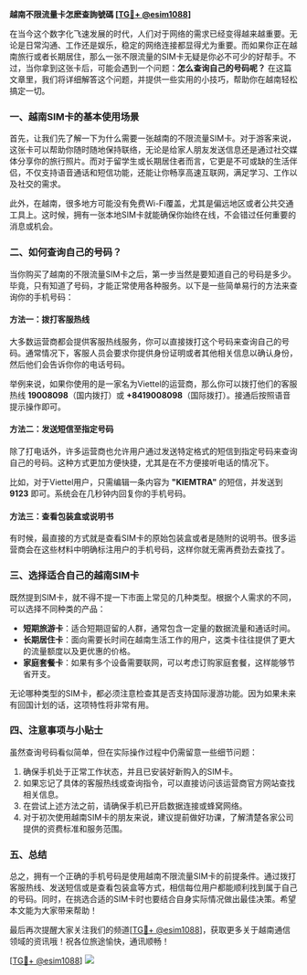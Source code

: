 **越南不限流量卡怎麽查詢號碼 [[TG💪+ @esim1088](https://t.me/s/esim1088)]**

在当今这个数字化飞速发展的时代，人们对于网络的需求已经变得越来越重要。无论是日常沟通、工作还是娱乐，稳定的网络连接都显得尤为重要。而如果你正在越南旅行或者长期居住，那么一张不限流量的SIM卡无疑是你必不可少的好帮手。不过，当你拿到这张卡后，可能会遇到一个问题：**怎么查询自己的号码呢？** 在这篇文章里，我们将详细解答这个问题，并提供一些实用的小技巧，帮助你在越南轻松搞定一切。

### 一、越南SIM卡的基本使用场景

首先，让我们先了解一下为什么需要一张越南的不限流量SIM卡。对于游客来说，这张卡可以帮助你随时随地保持联络，无论是给家人朋友发送信息还是通过社交媒体分享你的旅行照片。而对于留学生或长期居住者而言，它更是不可或缺的生活伴侣，不仅支持语音通话和短信功能，还能让你畅享高速互联网，满足学习、工作以及社交的需求。

此外，在越南，很多地方可能没有免费Wi-Fi覆盖，尤其是偏远地区或者公共交通工具上。这时候，拥有一张本地SIM卡就能确保你始终在线，不会错过任何重要的消息或机会。

### 二、如何查询自己的号码？

当你购买了越南的不限流量SIM卡之后，第一步当然是要知道自己的号码是多少。毕竟，只有知道了号码，才能正常使用各种服务。以下是一些简单易行的方法来查询你的手机号码：

#### 方法一：拨打客服热线
大多数运营商都会提供客服热线服务，你可以直接拨打这个号码来查询自己的号码。通常情况下，客服人员会要求你提供身份证明或者其他相关信息以确认身份，然后他们会告诉你你的电话号码。

举例来说，如果你使用的是一家名为Viettel的运营商，那么你可以拨打他们的客服热线 **19008098**（国内拨打）或 **+8419008098**（国际拨打）。接通后按照语音提示操作即可。

#### 方法二：发送短信至指定号码
除了打电话外，许多运营商也允许用户通过发送特定格式的短信到指定号码来查询自己的号码。这种方式更加方便快捷，尤其是在不方便接听电话的情况下。

比如，对于Viettel用户，只需编辑一条内容为 **"KIEMTRA"** 的短信，并发送到 **9123** 即可。系统会在几秒钟内回复你的手机号码。

#### 方法三：查看包装盒或说明书
有时候，最直接的方式就是查看SIM卡的原始包装盒或者是随附的说明书。很多运营商会在这些材料中明确标注用户的手机号码，这样你就无需再费劲去查找了。

### 三、选择适合自己的越南SIM卡

既然提到SIM卡，就不得不提一下市面上常见的几种类型。根据个人需求的不同，可以选择不同种类的产品：

- **短期旅游卡**：适合短期逗留的人群，通常包含一定量的数据流量和通话时间。
- **长期居住卡**：面向需要长时间在越南生活工作的用户，这类卡往往提供了更大的流量额度以及更优惠的价格。
- **家庭套餐卡**：如果有多个设备需要联网，可以考虑订购家庭套餐，这样能够节省开支。

无论哪种类型的SIM卡，都必须注意检查其是否支持国际漫游功能。因为如果未来有回国计划的话，这项特性将非常有用。

### 四、注意事项与小贴士

虽然查询号码看似简单，但在实际操作过程中仍需留意一些细节问题：

1. 确保手机处于正常工作状态，并且已安装好新购入的SIM卡。
2. 如果忘记了具体的客服热线或查询指令，可以直接访问该运营商官方网站查找相关信息。
3. 在尝试上述方法之前，请确保手机已开启数据连接或蜂窝网络。
4. 对于初次使用越南SIM卡的朋友来说，建议提前做好功课，了解清楚各家公司提供的资费标准和服务范围。

### 五、总结

总之，拥有一个正确的手机号码是使用越南不限流量SIM卡的前提条件。通过拨打客服热线、发送短信或是查看包装盒等方式，相信每位用户都能顺利找到属于自己的号码。同时，在挑选合适的SIM卡时也要结合自身实际情况做出最佳决策。希望本文能为大家带来帮助！

最后再次提醒大家关注我们的频道[[TG💪+ @esim1088](https://t.me/s/esim1088)]，获取更多关于越南通信领域的资讯哦！祝各位旅途愉快，通讯顺畅！

[[TG💪+ @esim1088](https://t.me/s/esim1088)] ![](https://i.postimg.cc/4NQfJmqS/Snipaste-2025-05-13-00-14-12.png)